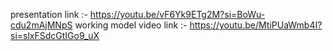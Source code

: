 presentation link :- https://youtu.be/vF6Yk9ETg2M?si=BoWu-cdu2mAjMNpS
working model video link :- https://youtu.be/MtiPUaWmb4I?si=slxFSdcGtIGo9_uX
